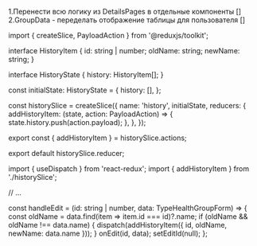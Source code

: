 1.Перенести всю логику из DetailsPages в отдельные компоненты []
2.GroupData - переделать отображение таблицы для пользователя []

import { createSlice, PayloadAction } from '@reduxjs/toolkit';

interface HistoryItem {
id: string | number;
oldName: string;
newName: string;
}

interface HistoryState {
history: HistoryItem[];
}

const initialState: HistoryState = {
history: [],
};

const historySlice = createSlice({
name: 'history',
initialState,
reducers: {
addHistoryItem: (state, action: PayloadAction<HistoryItem>) => {
state.history.push(action.payload);
},
},
});

export const { addHistoryItem } = historySlice.actions;

export default historySlice.reducer;

import { useDispatch } from 'react-redux';
import { addHistoryItem } from './historySlice';

// ...

const handleEdit = (id: string | number, data: TypeHealthGroupForm) => {
const oldName = data.find(item => item.id === id)?.name;
if (oldName && oldName !== data.name) {
dispatch(addHistoryItem({ id, oldName, newName: data.name }));
}
onEdit(id, data);
setEditId(null);
};

